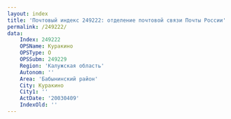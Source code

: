 ```yaml
---
layout: index
title: 'Почтовый индекс 249222: отделение почтовой связи Почты России'
permalink: /249222/
data:
    Index: 249222
    OPSName: Куракино
    OPSType: О
    OPSSubm: 249229
    Region: 'Калужская область'
    Autonom: ''
    Area: 'Бабынинский район'
    City: Куракино
    City1: ''
    ActDate: '20030409'
    IndexOld: ''
---
```

